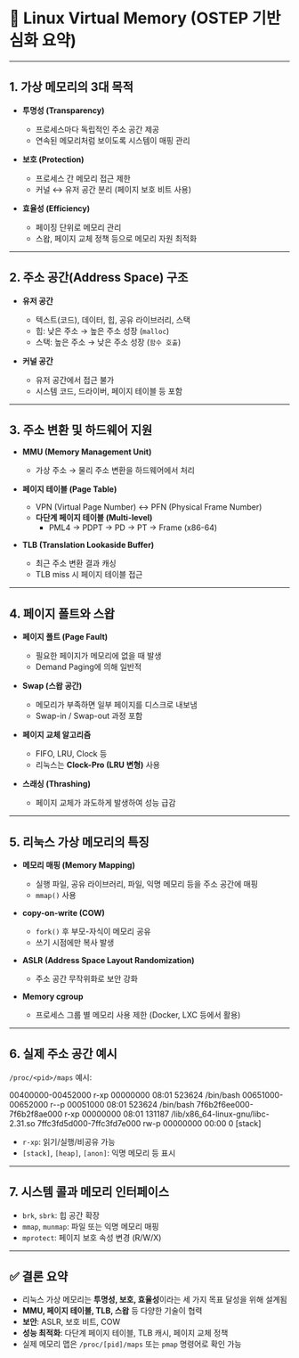 # 🧠 Linux Virtual Memory (OSTEP 기반 심화 요약)

---

## 1. 가상 메모리의 3대 목적

- **투명성 (Transparency)**  
  - 프로세스마다 독립적인 주소 공간 제공  
  - 연속된 메모리처럼 보이도록 시스템이 매핑 관리

- **보호 (Protection)**  
  - 프로세스 간 메모리 접근 제한  
  - 커널 ↔ 유저 공간 분리 (페이지 보호 비트 사용)

- **효율성 (Efficiency)**  
  - 페이징 단위로 메모리 관리  
  - 스왑, 페이지 교체 정책 등으로 메모리 자원 최적화

---

## 2. 주소 공간(Address Space) 구조

- **유저 공간**
  - 텍스트(코드), 데이터, 힙, 공유 라이브러리, 스택
  - 힙: 낮은 주소 → 높은 주소 성장 (`malloc`)
  - 스택: 높은 주소 → 낮은 주소 성장 (`함수 호출`)

- **커널 공간**
  - 유저 공간에서 접근 불가
  - 시스템 코드, 드라이버, 페이지 테이블 등 포함

---

## 3. 주소 변환 및 하드웨어 지원

- **MMU (Memory Management Unit)**  
  - 가상 주소 → 물리 주소 변환을 하드웨어에서 처리

- **페이지 테이블 (Page Table)**  
  - VPN (Virtual Page Number) ↔ PFN (Physical Frame Number)  
  - **다단계 페이지 테이블 (Multi-level)**  
    - PML4 → PDPT → PD → PT → Frame (x86-64)

- **TLB (Translation Lookaside Buffer)**  
  - 최근 주소 변환 결과 캐싱  
  - TLB miss 시 페이지 테이블 접근

---

## 4. 페이지 폴트와 스왑

- **페이지 폴트 (Page Fault)**  
  - 필요한 페이지가 메모리에 없을 때 발생  
  - Demand Paging에 의해 일반적

- **Swap (스왑 공간)**  
  - 메모리가 부족하면 일부 페이지를 디스크로 내보냄  
  - Swap-in / Swap-out 과정 포함

- **페이지 교체 알고리즘**  
  - FIFO, LRU, Clock 등  
  - 리눅스는 **Clock-Pro (LRU 변형)** 사용

- **스래싱 (Thrashing)**  
  - 페이지 교체가 과도하게 발생하여 성능 급감

---

## 5. 리눅스 가상 메모리의 특징

- **메모리 매핑 (Memory Mapping)**  
  - 실행 파일, 공유 라이브러리, 파일, 익명 메모리 등을 주소 공간에 매핑  
  - `mmap()` 사용

- **copy-on-write (COW)**  
  - `fork()` 후 부모-자식이 메모리 공유  
  - 쓰기 시점에만 복사 발생

- **ASLR (Address Space Layout Randomization)**  
  - 주소 공간 무작위화로 보안 강화

- **Memory cgroup**  
  - 프로세스 그룹 별 메모리 사용 제한 (Docker, LXC 등에서 활용)

---

## 6. 실제 주소 공간 예시

`/proc/<pid>/maps` 예시:

00400000-00452000 r-xp 00000000 08:01 523624 /bin/bash
00651000-00652000 r--p 00051000 08:01 523624 /bin/bash
7f6b2f6ee000-7f6b2f8ae000 r-xp 00000000 08:01 131187 /lib/x86_64-linux-gnu/libc-2.31.so
7ffc3fd5d000-7ffc3fd7e000 rw-p 00000000 00:00 0 [stack]


- `r-xp`: 읽기/실행/비공유 가능
- `[stack]`, `[heap]`, `[anon]`: 익명 메모리 등 표시

---

## 7. 시스템 콜과 메모리 인터페이스

- `brk`, `sbrk`: 힙 공간 확장  
- `mmap`, `munmap`: 파일 또는 익명 메모리 매핑  
- `mprotect`: 페이지 보호 속성 변경 (R/W/X)  

---

## ✅ 결론 요약

- 리눅스 가상 메모리는 **투명성, 보호, 효율성**이라는 세 가지 목표 달성을 위해 설계됨
- **MMU, 페이지 테이블, TLB, 스왑** 등 다양한 기술이 협력
- **보안**: ASLR, 보호 비트, COW  
- **성능 최적화**: 다단계 페이지 테이블, TLB 캐시, 페이지 교체 정책  
- 실제 메모리 맵은 `/proc/[pid]/maps` 또는 `pmap` 명령어로 확인 가능
